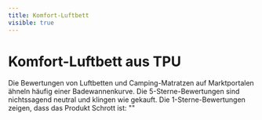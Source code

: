 ```yaml
---
title: Komfort-Luftbett
visible: true
---
```


# Komfort-Luftbett aus TPU

Die Bewertungen von Luftbetten und Camping-Matratzen auf Marktportalen ähneln häufig einer Badewannenkurve. Die 5-Sterne-Bewertungen sind nichtssagend neutral und klingen wie gekauft. Die 1-Sterne-Bewertungen zeigen, dass das Produkt Schrott ist: ""